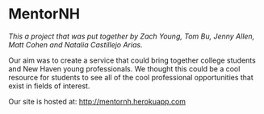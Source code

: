 # MentorNH

*This a project that was put together by Zach Young, Tom Bu, Jenny Allen, Matt Cohen and Natalia Castillejo Arias.* 

Our aim was to create a service that could bring together college students and New Haven young professionals. We thought this could be a cool resource for students to see all of the cool professional opportunities that exist in fields of interest.

Our site is hosted at: http://mentornh.herokuapp.com
